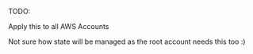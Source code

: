 TODO:

Apply this to all AWS Accounts

Not sure how state will be managed as the root account needs this too :)

